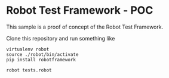 # Robot Test Framework - POC
This sample is a proof of concept of the Robot Test Framework.

Clone this repository and run something like

```
virtualenv robot
source ./robot/bin/activate
pip install robotframework

robot tests.robot
```

